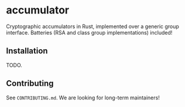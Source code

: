 # accumulator
Cryptographic accumulators in Rust, implemented over a generic group interface. Batteries (RSA and
class group implementations) included!

## Installation
TODO.

## Contributing
See `CONTRIBUTING.md`. We are looking for long-term maintainers!
